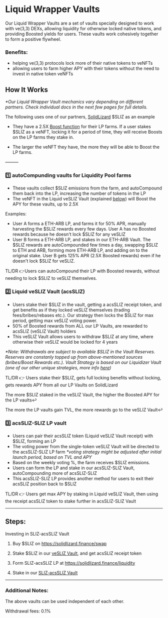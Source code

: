 # Liquid Wrapper Vaults

Our Liquid Wrapper Vaults are a set of vaults specially designed to work with ve(3,3) DEXs, allowing liquidity for otherwise locked native tokens, and providing Boosted yields for users. These vaults work cohesively together to form a positive flywheel.

### Benefits:
- helping ve(3,3) protocols lock more of their native tokens to veNFTs
- allowing users to farm higher APY with their tokens without the need to invest in native token veNFTs

## How It Works

_*Our Liquid Wrapper Vault mechanics vary depending on different partners. Check individual docs in the next few pages for full details._

The following uses one of our partners, [SolidLizard](https://solidlizard.finance/) $SLIZ as an example

- They have a 2.5X [Boost function](https://solidlizard.gitbook.io/solidlizard/how-to-use-the-boost-calculator) for their LP farms. If a user stakes $SLIZ as a veNFT, locking it for a period of time, they will receive Boosts on the LP farms they stake in.

- The larger the veNFT they have, the more they will be able to Boost the LP farms.

———

### 1️⃣ autoCompunding vaults for Liquidity Pool farms
- These vaults collect $SLIZ emissions from the farm, and autoCompound them back into the LP, increasing the number of tokens in the LP
- The veNFT in the Liquid veSLIZ Vault (explained [below](../acryptos-vaults/liquid-wrapper-vaults#2-liquid-vesliz-vault-acssliz)) will Boost the APY for these vaults, up to 2.5X

Examples:
- User A forms a ETH-ARB LP, and farms it for 50% APR, manually harvesting the $SLIZ rewards every few days. User A has no Boosted rewards because he doesn't lock $SLIZ for any veSLIZ
- User B forms a ETH-ARB LP, and stakes in our ETH-ARB Vault. The $SLIZ rewards are autoCompounded few times a day, swapping $SLIZ to ETH and ARB, forming more ETH-ARB LP, and adding on to the original stake. User B gets 125% APR (2.5X Boosted rewards) even if he doesn't lock $SLIZ for veSLIZ.

TL/DR 👉Users can autoCompound their LP with Boosted rewards, without needing to lock $SLIZ to veSLIZ themselves.

### 2️⃣ Liquid veSLIZ Vault (acsSLIZ)
- Users stake their $SLIZ in the vault, getting a acsSLIZ receipt token, and get benefits as if they locked veSLIZ themselves (trading fees/bribes/rebases etc.). Our strategy then locks the $SLIZ for max period, getting max veSLIZ voting power.
- 50% of Boosted rewards from ALL our LP Vaults, are rewarded to acsSLIZ (veSLIZ Vault) holders
- This veSLIZ Vault allows users to withdraw $SLIZ at any time, where otherwise their veSLIZ would be locked for 4 years

_*Note: Withdrawals are subject to available $SLIZ in the Vault Reserves. Reserves are constanly topped up from above-mentioned sources (bribes/Boost Rewards etc.). Vault Strategy is based on our Liquidizer Vault (one of our other unique strategies, more info [here](../acryptos-vaults/liquidizer-vaults.md))_

TL/DR 👉 Users stake their $SLIZ, gets full locking benefits without locking, gets rewards APY from all our LP Vaults on SolidLizard

The more $SLIZ staked in the veSLIZ Vault, the higher the Boosted APY for the LP vaults↩️

The more the LP vaults gain TVL, the more rewards go to the veSLIZ Vault↩️

### 3️⃣ acsSLIZ-SLIZ LP vault
- Users can pair their acsSLIZ token (Liquid veSLIZ Vault receipt) with $SLIZ, forming an LP
- The voting power from the single-token veSLIZ Vault will be directed to the acsSLIZ-SLIZ LP farm
_*voting strategy might be adjusted after initial launch period, based on TVL and APY_
- Based on the weekly voting %, the farm receives $SLIZ emissions.
- Users can form the LP and stake in our acsSLIZ-SLIZ Vault, autoCompounding more of acsSLIZ-SLIZ
- This acsSLIZ-SLIZ LP provides another method for users to exit their acsSLIZ position back to $SLIZ

TL/DR 👉 Users get max APY by staking in Liquid veSLIZ Vault, then using the receipt acsSLIZ token to stake further in acsSLIZ-SLIZ Vault

---

## Steps:
Investing in SLIZ-acsSLIZ Vault

1) Buy $SLIZ on https://solidlizard.finance/swap

2) Stake $SLIZ in our [veSLIZ Vault](https://app.acryptos.com/vaults/42161/0x16C4BA98623a1B05d35b9923fB00E9fE02D0B47f), and get acsSLIZ receipt token

3) Form SLIZ-acsSLIZ LP at https://solidlizard.finance/liquidity

4) Stake in our [SLIZ-acsSLIZ Vault](https://app.acryptos.com/vaults/42161/0x61A34758576D651643A90838f3eCF86e8680874D)

---

### Additional Notes:

The above vaults can be used independent of each other.

Withdrawal fees: 0.1%
